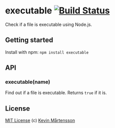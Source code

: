 # executable [![Build Status](https://travis-ci.org/kevva/executable.png?branch=master)](http://travis-ci.org/kevva/executable)

Check if a file is executable using Node.js.

## Getting started

Install with npm: `npm install executable`

## API

### executable(name)

Find out if a file is executable. Returns `true` if it is.

## License

[MIT License](http://en.wikipedia.org/wiki/MIT_License) (c) [Kevin Mårtensson](https://github.com/kevva)
